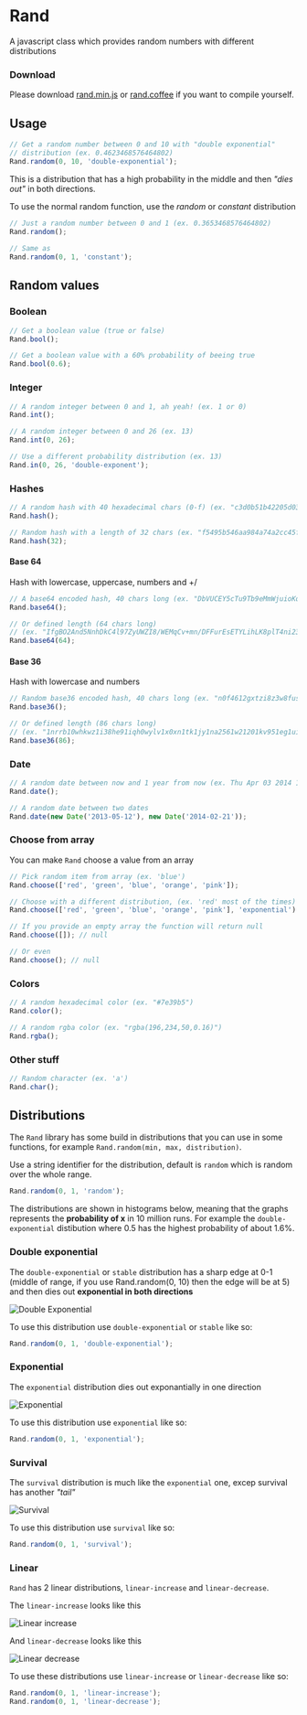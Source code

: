 Rand
==========

A javascript class which provides random numbers with different distributions

### Download
Please download [rand.min.js](rand.min.js) or [rand.coffee](rand.coffee) if you want to compile yourself.

## Usage
```js
// Get a random number between 0 and 10 with "double exponential" 
// distribution (ex. 0.4623468576464802)
Rand.random(0, 10, 'double-exponential'); 
```

This is a distribution that has a high probability in the middle and then *"dies out"* in both directions.
  
To use the normal random function, use the *random* or *constant* distribution

```js
// Just a random number between 0 and 1 (ex. 0.3653468576464802)
Rand.random(); 
  
// Same as
Rand.random(0, 1, 'constant');
```

## Random values

### Boolean
```js
// Get a boolean value (true or false)
Rand.bool();

// Get a boolean value with a 60% probability of beeing true
Rand.bool(0.6);
```

### Integer
```js
// A random integer between 0 and 1, ah yeah! (ex. 1 or 0)
Rand.int(); 

// A random integer between 0 and 26 (ex. 13)
Rand.int(0, 26);

// Use a different probability distribution (ex. 13)
Rand.in(0, 26, 'double-exponent');
```

### Hashes
```js
// A random hash with 40 hexadecimal chars (0-f) (ex. "c3d0b51b42205d039e0a06e1f221d2f742aa59c1")
Rand.hash();

// Random hash with a length of 32 chars (ex. "f5495b546aa984a74a2cc45f08917147")
Rand.hash(32);
```

#### Base 64
Hash with lowercase, uppercase, numbers and +/
```js
// A base64 encoded hash, 40 chars long (ex. "DbVUCEY5cTu9Tb9eMmWjuioKqM/bEUrMsR5rPjea")
Rand.base64();

// Or defined length (64 chars long) 
// (ex. "IfgBO2And5NnhDkC4l97ZyUWZI8/WEMqCv+mn/DFFurEsETYLihLK8plT4ni237A")
Rand.base64(64);
```

#### Base 36
Hash with lowercase and numbers
```js
// Random base36 encoded hash, 40 chars long (ex. "n0f4612gxtzi8z3w8fusgo12ihycnpcq711f134z")
Rand.base36();

// Or defined length (86 chars long)
// (ex. "1nrrb10whkwz1i38he91iqh0wylv1x0xn1tk1jy1na2561w21201kv951eg1ui29u1p0mrkjdk1v5j5289paf6")
Rand.base36(86);
```

### Date
```js
// A random date between now and 1 year from now (ex. Thu Apr 03 2014 16:38:14 GMT+0200 (CEST))
Rand.date();

// A random date between two dates
Rand.date(new Date('2013-05-12'), new Date('2014-02-21'));
```

### Choose from array
You can make `Rand` choose a value from an array

```js
// Pick random item from array (ex. 'blue')
Rand.choose(['red', 'green', 'blue', 'orange', 'pink']);

// Choose with a different distribution, (ex. 'red' most of the times)
Rand.choose(['red', 'green', 'blue', 'orange', 'pink'], 'exponential')

// If you provide an empty array the function will return null
Rand.choose([]); // null

// Or even
Rand.choose(); // null
```

### Colors
```js
// A random hexadecimal color (ex. "#7e39b5")
Rand.color();

// A random rgba color (ex. "rgba(196,234,50,0.16)")
Rand.rgba();
```

### Other stuff
```js
// Random character (ex. 'a')
Rand.char();
```

## Distributions
The `Rand` library has some build in distributions that you can use in some functions, for example `Rand.random(min, max, distribution)`.

Use a string identifier for the distribution, default is `random` which is random over the whole range.

```js
Rand.random(0, 1, 'random');
```

The distributions are shown in histograms below, meaning that the graphs represents the **probability of x** in 10 million runs. For example the `double-exponential` distibution where 0.5 has the highest probability of about 1.6%.


### Double exponential
The `double-exponential` or `stable` distribution has a sharp edge at 0-1 (middle of range, if you use Rand.random(0, 10) then the edge will be at 5) 
and then dies out **exponential in both directions**

![Double Exponential](img/double-exponential.png)

To use this distribution use `double-exponential` or `stable` like so:

```js
Rand.random(0, 1, 'double-exponential');
```

### Exponential
The `exponential` distribution dies out exponantially in one direction

![Exponential](img/exponential.png)

To use this distribution use `exponential` like so:

```js
Rand.random(0, 1, 'exponential');
```

### Survival
The `survival` distribution is much like the `exponential` one, excep survival has another *"tail"*

![Survival](img/survival.png)

To use this distribution use `survival` like so:

```js
Rand.random(0, 1, 'survival');
```

### Linear
`Rand` has 2 linear distributions, `linear-increase` and `linear-decrease`. 

The `linear-increase` looks like this

![Linear increase](img/linear-increase.png)

And `linear-decrease` looks like this

![Linear decrease](img/linear-decrease.png)

To use these distributions use `linear-increase` or `linear-decrease` like so:

```js
Rand.random(0, 1, 'linear-increase');
Rand.random(0, 1, 'linear-decrease');
```